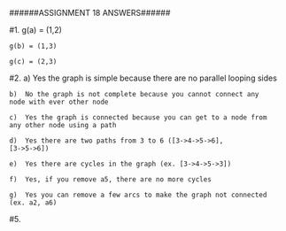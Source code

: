 ######ASSIGNMENT 18 ANSWERS######
			
#1.	g(a) = (1,2)

	g(b) = (1,3)

	g(c) = (2,3)

#2.	a)	Yes the graph is simple because there are no parallel looping 			sides

	b)	No the graph is not complete because you cannot connect any 		node with ever other node

	c)	Yes the graph is connected because you can get to a node from 		any other node using a path

	d)	Yes there are two paths from 3 to 6 ([3->4->5->6], 					[3->5->6])

	e)	Yes there are cycles in the graph (ex. [3->4->5->3])

	f)	Yes, if you remove a5, there are no more cycles

	g)	Yes you can remove a few arcs to make the graph not connected 		(ex. a2, a6)

#5.	